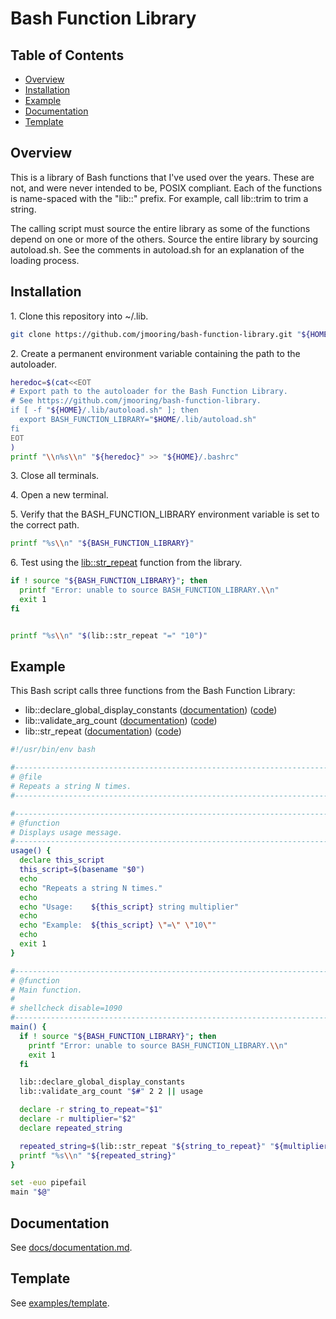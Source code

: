 # Bash Function Library

## Table of Contents

* [Overview](#overview)
* [Installation](#installation)
* [Example](#example)
* [Documentation](#documentation)
* [Template](#template)

<a id="overview"></a>

## Overview

This is a library of Bash functions that I've used over the years. These are
not, and were never intended to be, POSIX compliant. Each of the functions is
name-spaced with the "lib::" prefix. For example, call lib::trim to trim a
string.

The calling script must source the entire library as some of the functions
depend on one or more of the others. Source the entire library by sourcing
autoload.sh. See the comments in autoload.sh for an explanation of the loading process.

<a id="installation"></a>

## Installation

1\. Clone this repository into ~/.lib.

```bash
git clone https://github.com/jmooring/bash-function-library.git "${HOME}/.lib"
```

2\. Create a permanent environment variable containing the path to the autoloader.

```bash
heredoc=$(cat<<EOT
# Export path to the autoloader for the Bash Function Library.
# See https://github.com/jmooring/bash-function-library.
if [ -f "${HOME}/.lib/autoload.sh" ]; then
  export BASH_FUNCTION_LIBRARY="$HOME/.lib/autoload.sh"
fi
EOT
)
printf "\\n%s\\n" "${heredoc}" >> "${HOME}/.bashrc"
```

3\. Close all terminals.

4\. Open a new terminal.

5\. Verify that the BASH_FUNCTION_LIBRARY environment variable is set to the
correct path.

```bash
printf "%s\\n" "${BASH_FUNCTION_LIBRARY}"
```

6\. Test using the [lib::str_repeat](docs/documentation.md#lib_str_repeat) function from the library.

```bash
if ! source "${BASH_FUNCTION_LIBRARY}"; then
  printf "Error: unable to source BASH_FUNCTION_LIBRARY.\\n"
  exit 1
fi


printf "%s\\n" "$(lib::str_repeat "=" "10")"
```

<a id="example"></a>

## Example

This Bash script calls three functions from the Bash Function Library:

* lib::declare_global_display_constants ([documentation](docs/documentation.md#lib_declare_global_display_constants))
  ([code](_declare_global_display_constants.sh))
* lib::validate_arg_count ([documentation](docs/documentation.md#lib_validate_arg_count)) ([code](_validate_arg_count.sh))
* lib::str_repeat ([documentation](docs/documentation.md#lib_str_repeat)) ([code](_str_repeat.sh))

```bash
#!/usr/bin/env bash

#------------------------------------------------------------------------------
# @file
# Repeats a string N times.
#------------------------------------------------------------------------------

#------------------------------------------------------------------------------
# @function
# Displays usage message.
#------------------------------------------------------------------------------
usage() {
  declare this_script
  this_script=$(basename "$0")
  echo
  echo "Repeats a string N times."
  echo
  echo "Usage:    ${this_script} string multiplier"
  echo
  echo "Example:  ${this_script} \"=\" \"10\""
  echo
  exit 1
}

#------------------------------------------------------------------------------
# @function
# Main function.
#
# shellcheck disable=1090
#------------------------------------------------------------------------------
main() {
  if ! source "${BASH_FUNCTION_LIBRARY}"; then
    printf "Error: unable to source BASH_FUNCTION_LIBRARY.\\n"
    exit 1
  fi

  lib::declare_global_display_constants
  lib::validate_arg_count "$#" 2 2 || usage

  declare -r string_to_repeat="$1"
  declare -r multiplier="$2"
  declare repeated_string

  repeated_string=$(lib::str_repeat "${string_to_repeat}" "${multiplier}")
  printf "%s\\n" "${repeated_string}"
}

set -euo pipefail
main "$@"
```

<a id="documentation"></a>

## Documentation

See [docs/documentation.md](docs/documentation.md).

## Template

See [examples/template](examples/template).
